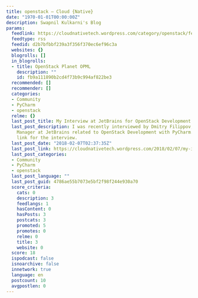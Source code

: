 ```yaml
---
title: openstack – Cloud {Native}
date: "1970-01-01T00:00:00Z"
description: Swapnil Kulkarni's Blog
params:
  feedlink: https://cloudnativetech.wordpress.com/category/openstack/feed/
  feedtype: rss
  feedid: d2b7bfbbf239a3f356f370ec6ef96c3a
  websites: {}
  blogrolls: []
  in_blogrolls:
  - title: OpenStack Planet OPML
    description: ""
    id: fb9a111890b2cd4f73b9c994af822be3
  recommended: []
  recommender: []
  categories:
  - Community
  - PyCharm
  - openstack
  relme: {}
  last_post_title: My Interview at JetBrains for OpenStack Development with Pycharm
  last_post_description: I was recently interviewed by Dmitry Filippov, Product Marketing
    Manager at JetBrains related to OpenStack Development with PyCharm. Here is the
    link for the interview.
  last_post_date: "2018-02-07T02:37:35Z"
  last_post_link: https://cloudnativetech.wordpress.com/2018/02/07/my-interview-at-jetbrains-for-openstack-development-with-pycharm/
  last_post_categories:
  - Community
  - PyCharm
  - openstack
  last_post_language: ""
  last_post_guid: 4786ae55b7073e5bf2f98f244e930a70
  score_criteria:
    cats: 0
    description: 3
    feedlangs: 1
    hasContent: 0
    hasPosts: 3
    postcats: 3
    promoted: 5
    promotes: 0
    relme: 0
    title: 3
    website: 0
  score: 18
  ispodcast: false
  isnoarchive: false
  innetwork: true
  language: en
  postcount: 10
  avgpostlen: 0
---
```

